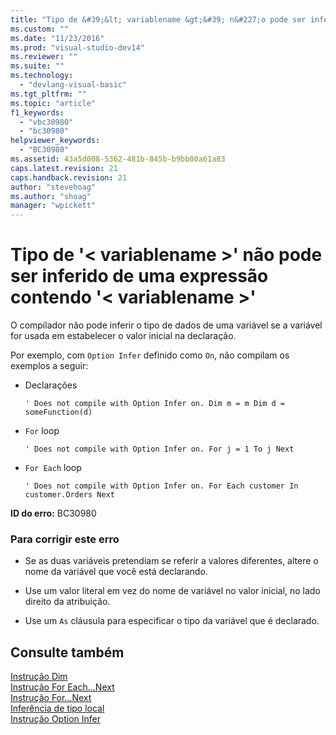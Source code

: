 ```yaml
---
title: "Tipo de &#39;&lt; variablename &gt;&#39; n&#227;o pode ser inferido de uma express&#227;o contendo &#39;&lt; variablename &gt;&#39; | Microsoft Docs"
ms.custom: ""
ms.date: "11/23/2016"
ms.prod: "visual-studio-dev14"
ms.reviewer: ""
ms.suite: ""
ms.technology: 
  - "devlang-visual-basic"
ms.tgt_pltfrm: ""
ms.topic: "article"
f1_keywords: 
  - "vbc30980"
  - "bc30980"
helpviewer_keywords: 
  - "BC30980"
ms.assetid: 43a5d008-5362-481b-845b-b9bb00a61a83
caps.latest.revision: 21
caps.handback.revision: 21
author: "stevehoag"
ms.author: "shoag"
manager: "wpickett"
---
```

# Tipo de &#39;&lt; variablename &gt;&#39; n&#227;o pode ser inferido de uma express&#227;o contendo &#39;&lt; variablename &gt;&#39;
O compilador não pode inferir o tipo de dados de uma variável se a variável for usada em estabelecer o valor inicial na declaração.  
  
 Por exemplo, com `Option Infer` definido como `On`, não compilam os exemplos a seguir:  
  
-   Declarações  
  
    ```  
    ' Does not compile with Option Infer on. Dim m = m Dim d = someFunction(d)  
    ```  
  
-   `For` loop  
  
    ```  
    ' Does not compile with Option Infer on. For j = 1 To j Next  
    ```  
  
-   `For Each` loop  
  
    ```  
    ' Does not compile with Option Infer on. For Each customer In customer.Orders Next  
    ```  
  
 **ID do erro:** BC30980  
  
### Para corrigir este erro  
  
-   Se as duas variáveis pretendiam se referir a valores diferentes, altere o nome da variável que você está declarando.  
  
-   Use um valor literal em vez do nome de variável no valor inicial, no lado direito da atribuição.  
  
-   Use um `As` cláusula para especificar o tipo da variável que é declarado.  
  
## Consulte também  
 [Instrução Dim](../../visual-basic/language-reference/statements/dim-statement.md)   
 [Instrução For Each...Next](../../visual-basic/language-reference/statements/for-each-next-statement.md)   
 [Instrução For...Next](../../visual-basic/language-reference/statements/for-next-statement.md)   
 [Inferência de tipo local](../../visual-basic/programming-guide/language-features/variables/local-type-inference.md)   
 [Instrução Option Infer](../../visual-basic/language-reference/statements/option-infer-statement.md)